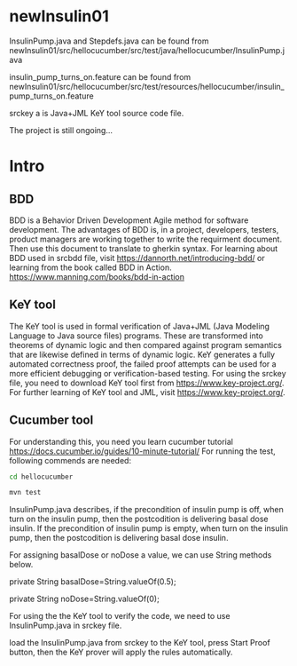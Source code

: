 # newInsulin01

InsulinPump.java and Stepdefs.java can be found from 
newInsulin01/src/hellocucumber/src/test/java/hellocucumber/InsulinPump.java

insulin_pump_turns_on.feature can be found from
newInsulin01/src/hellocucumber/src/test/resources/hellocucumber/insulin_pump_turns_on.feature

srckey a is Java+JML KeY tool source code file.

The project is still ongoing...

# Intro

## BDD
BDD is a Behavior Driven Development Agile method for software development.
The advantages of BDD is, in a project, developers, testers, product managers are working together to
write the requirment document. Then use this document to translate to gherkin syntax.
For learning about BDD used in srcbdd file, visit https://dannorth.net/introducing-bdd/
or learning from the book called BDD in Action. https://www.manning.com/books/bdd-in-action

## KeY tool
The KeY tool is used in formal verification of Java+JML (Java Modeling Language to Java source files) programs. 
These are transformed into theorems of dynamic logic and then compared against program semantics that are likewise defined in terms of dynamic logic. 
KeY generates a fully automated correctness proof, the failed proof attempts can be used for a more efficient debugging or verification-based testing. 
For using the srckey file, you need to download KeY tool first from https://www.key-project.org/.
For further learning of KeY tool and JML, visit https://www.key-project.org/.

## Cucumber tool
For understanding this, you need you learn cucumber tutorial https://docs.cucumber.io/guides/10-minute-tutorial/
For running the test, following commends are needed:

```bash
cd hellocucumber

mvn test
```

InsulinPump.java describes, 
if the precondition of insulin pump is off, when turn on the insulin pump, 
then the postcodition is delivering basal dose insulin.
If the precondition of insulin pump is empty, when turn on the insulin pump, 
then the postcodition is delivering basal dose insulin.

For assigning basalDose or noDose a value,
we can use String methods below. 
 
 private String basalDose=String.valueOf(0.5);
 
 private String noDose=String.valueOf(0);


For using the the KeY tool to verify the code, 
we need to use InsulinPump.java in srckey file.

load the InsulinPump.java from srckey to the KeY tool,
press Start Proof button, 
then the KeY prover will apply the rules automatically.



